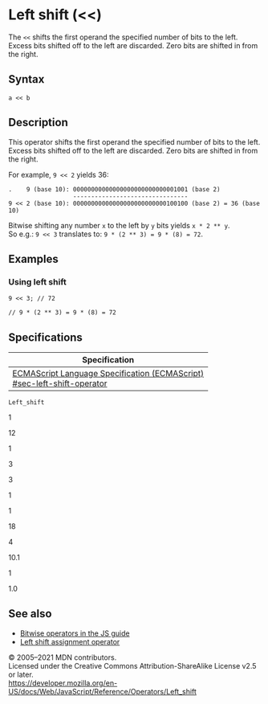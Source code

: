 # Left shift (&lt;&lt;)

The `<<` shifts the first operand the specified number of bits to the left. Excess bits shifted off to the left are discarded. Zero bits are shifted in from the right.

## Syntax

    a << b

## Description

This operator shifts the first operand the specified number of bits to the left. Excess bits shifted off to the left are discarded. Zero bits are shifted in from the right.

For example, `9 << 2` yields 36:

    .    9 (base 10): 00000000000000000000000000001001 (base 2)
                      --------------------------------
    9 << 2 (base 10): 00000000000000000000000000100100 (base 2) = 36 (base 10)

Bitwise shifting any number `x` to the left by `y` bits yields `x * 2 ** y`.  
So e.g.: `9 << 3` translates to: `9 * (2 ** 3) = 9 * (8) = 72`.

## Examples

### Using left shift

    9 << 3; // 72

    // 9 * (2 ** 3) = 9 * (8) = 72

## Specifications

<table><thead><tr class="header"><th>Specification</th></tr></thead><tbody><tr class="odd"><td><a href="https://tc39.es/ecma262/#sec-left-shift-operator">ECMAScript Language Specification (ECMAScript)<br />
<span class="small">#sec-left-shift-operator</span></a></td></tr></tbody></table>

`Left_shift`

1

12

1

3

3

1

1

18

4

10.1

1

1.0

## See also

-   [Bitwise operators in the JS guide](https://developer.mozilla.org/en-US/docs/Web/JavaScript/Guide/Expressions_and_Operators#bitwise)
-   [Left shift assignment operator](left_shift_assignment)

© 2005–2021 MDN contributors.  
Licensed under the Creative Commons Attribution-ShareAlike License v2.5 or later.  
<a href="https://developer.mozilla.org/en-US/docs/Web/JavaScript/Reference/Operators/Left_shift" class="_attribution-link">https://developer.mozilla.org/en-US/docs/Web/JavaScript/Reference/Operators/Left_shift</a>
